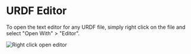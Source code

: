 # URDF Editor

To open the text editor for any URDF file, simply right click on the file and select "Open With" > "Editor".

![Right click open editor](_static/openEditor.png)

